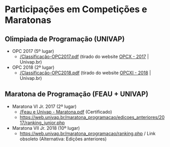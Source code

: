# Participações em Competições e Maratonas

## Olimpiada de Programação (UNIVAP)
* OPC 2017 (5º lugar)
  - [/Classificação-OPC2017.pdf](Classificação-OPC2017.pdf) (tirado do website [OPCX - 2017](https://www1.univap.br/wagner/Olimp2017.zip) | Univap.br)
* OPC 2018 (2º lugar)
  - [/Classificação-OPC2018.pdf](Classificação-OPC2018.pdf) (tirado do website [OPCXI - 2018](https://www1.univap.br/wagner/Olimp2018.zip) | Univap.br)

## Maratona de Programação (FEAU + UNIVAP)
* Maratona VI Jr. 2017 (2º lugar)
  - [/Feau e Univap - Maratona.pdf](Feau_e_Univap-Maratona.pdf") (Certificado)
  - https://web.univap.br/maratona_programacao/edicoes_anteriores/2017/ranking_junior.php
* Maratona VII Jr. 2018 (10º lugar)
  - https://web.univap.br/maratona_programacao/ranking.php / Link obsoleto (Alternativa: Edições anteriores)
